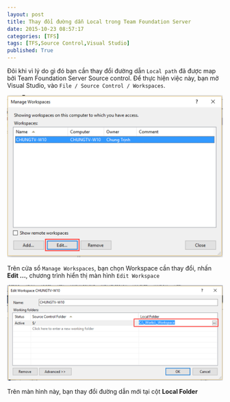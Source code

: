 ```yaml
---
layout: post
title: Thay đổi đường dẫn Local trong Team Foundation Server
date: 2015-10-23 08:57:17
categories: [TFS]
tags: [TFS,Source Control,Visual Studio]
published: True
---
```


Đôi khi vì lý do gì đó bạn cần thay đổi đường dẫn `Local path` đã được map bởi Team Foundation Server Source control. Để thực hiện việc này, bạn mở Visual Studio, vào `File / Source Control / Workspaces`. 

![](/images/2015/10/tfs_manage_workspaces.png)

Trên cửa sổ `Manage Workspaces`, bạn chọn Workspace cần thay đổi, nhấn **Edit ...**, chương trình hiển thị màn hình `Edit Workspace`

![](/images/2015/10/tfs_edit_workspace.png)

Trên màn hình này, bạn thay đổi đường dẫn mới tại cột **Local Folder**

